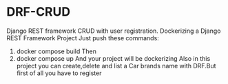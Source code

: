 # DRF-CRUD
Django REST framework CRUD with user registration. Dockerizing a Django REST Framework Project
Just push these commands:
1. docker compose build
Then
2. docker compose up
And your project will be dockerizing
Also in this project you can create,delete and list a Car brands name with DRF.But first of all you have to register 
